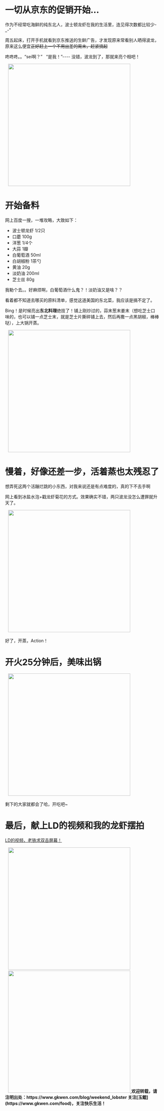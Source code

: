 # 一切从京东的促销开始...

作为不经常吃海鲜的纯东北人，波士顿龙虾在我的生活里，连见得次数都比较少-_-"

周五起床，打开手机就看到京东推送的生鲜广告，才发现原来常看别人晒得波龙，原来这么便宜~~正好赶上一个不用出差的周末，赶紧搞起~~

咚咚咚。。“sei啊？”&nbsp;&nbsp; “是我！”---- 没错，波龙到了，那就来亮个相吧！

<a href="https://www.gkwen.com/img/uploadlobster_IMG_0909.jpg" style="padding-left: 10px">
	<img src="https://www.gkwen.com/img/uploadlobster_IMG_0909.jpg" height="400" />
</a>

# 开始备料

网上百度一搜，一堆攻略，大致如下：

* 波士顿龙虾 1/2只
* 口蘑      100g
* 洋葱      1/4个
* 大蒜      1瓣
* 白葡萄酒  50ml
* 白胡椒粉  1茶勺
* 黄油      20g
* 淡奶油    200ml
* 芝士丝    80g

我勒个去。。好麻烦啊，白葡萄酒什么鬼？！淡奶油又是啥？？

看着都不知道去哪买的原料清单，感觉这道美国的东北菜，我应该是搞不定了。

Bing！是时候亮出<b>东北料理</b>绝技了！铺上刚炒过的，蒜末葱末姜末（想吃芝士口味的，也可以铺一点芝士末，就是芝士片撕碎铺上去，然后再撒一点黑胡椒，棒棒哒），上大锅开蒸。

<a title="看我切的葱蒜末" href="https://www.gkwen.com/img/uploadlobster_IMG_0927.jpg" style="padding-left: 10px">
    <img src="https://www.gkwen.com/img/uploadlobster_IMG_0927.jpg" height="400" />
</a>

# 慢着，好像还差一步，活着蒸也太残忍了

想弄死这两个活蹦烂跳的小东西，对我来说还是有点难度的，真的下不去手啊

网上看到冰盐水泡+戳龙虾菊花的方式。效果确实不错，两只波龙没怎么遭罪就升天了。

<a href="https://www.gkwen.com/img/uploadlobster_IMG_0925.jpg" style="padding-left: 10px">
    <img src="https://www.gkwen.com/img/uploadlobster_IMG_0925.jpg" height="400" />
</a>

好了，开蒸，Action！

# 开火25分钟后，美味出锅

<a href="https://www.gkwen.com/img/uploadlobster_IMG_0924.jpg" style="padding-left: 10px">
    <img src="https://www.gkwen.com/img/uploadlobster_IMG_0924.jpg" height="400" />
</a>

剩下的大家就都会了哈，开吃吧~

# 最后，献上LD的视频和我的龙虾摆拍

[LD的视频，老铁求双击屏幕！](http://www.meipai.com/media/805743437)

<a href="https://www.gkwen.com/img/uploadlobster_IMG_0923.jpg" style="padding-left: 10px">
    <img src="https://www.gkwen.com/img/uploadlobster_IMG_0923.jpg" height="400" />
</a>

<a href="https://www.gkwen.com/img/uploadlobster_IMG_0922.JPG" style="padding-left: 10px">
    <img src="https://www.gkwen.com/img/uploadlobster_IMG_0922.JPG" height="400" />
</a>


<b>
欢迎转载，请注明出处：https://www.gkwen.com/blog/weekend_lobster
</b>

<b>
关注[玉鲲](https://www.gkwen.com/food)，关注快乐生活！
</b>